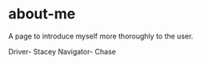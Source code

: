 # about-me
A page to introduce myself more thoroughly to the user.

Driver- Stacey
Navigator- Chase

